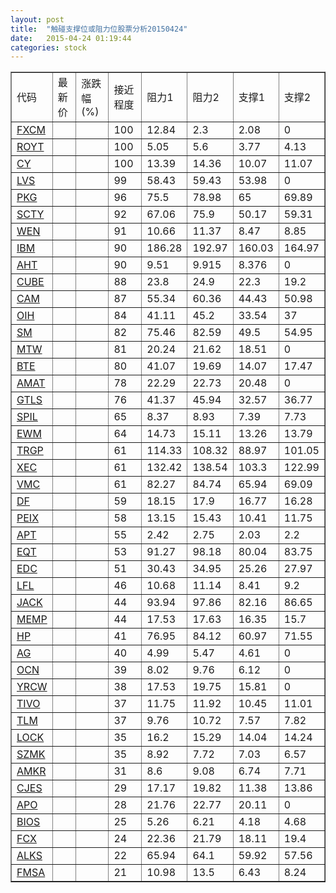 ```yaml
---
layout: post
title:  "触碰支撑位或阻力位股票分析20150424"
date:   2015-04-24 01:19:44
categories: stock
---
```

<script type="text/javascript">
var stockList = []
stockList.push('gb_fxcm');
stockList.push('gb_royt');
stockList.push('gb_cy');
stockList.push('gb_lvs');
stockList.push('gb_pkg');
stockList.push('gb_scty');
stockList.push('gb_wen');
stockList.push('gb_ibm');
stockList.push('gb_aht');
stockList.push('gb_cube');
stockList.push('gb_cam');
stockList.push('gb_oih');
stockList.push('gb_sm');
stockList.push('gb_mtw');
stockList.push('gb_bte');
stockList.push('gb_amat');
stockList.push('gb_gtls');
stockList.push('gb_spil');
stockList.push('gb_ewm');
stockList.push('gb_trgp');
stockList.push('gb_xec');
stockList.push('gb_vmc');
stockList.push('gb_df');
stockList.push('gb_peix');
stockList.push('gb_apt');
stockList.push('gb_eqt');
stockList.push('gb_edc');
stockList.push('gb_lfl');
stockList.push('gb_jack');
stockList.push('gb_memp');
stockList.push('gb_hp');
stockList.push('gb_ag');
stockList.push('gb_ocn');
stockList.push('gb_yrcw');
stockList.push('gb_tivo');
stockList.push('gb_tlm');
stockList.push('gb_lock');
stockList.push('gb_szmk');
stockList.push('gb_amkr');
stockList.push('gb_cjes');
stockList.push('gb_apo');
stockList.push('gb_bios');
stockList.push('gb_fcx');
stockList.push('gb_alks');
stockList.push('gb_fmsa');
</script>
<table border="1">
 <tr>
 <td>代码</td>
 <td>最新价</td>
 <td>涨跌幅(%)</td>
 <td>接近程度</td>
 <td>阻力1</td>
 <td>阻力2</td>
 <td>支撑1</td>
 <td>支撑2</td>
</tr>
  <tr id="fxcm" class="green">
  <td><a href="http://stock.finance.sina.com.cn/usstock/quotes/FXCM.html" target="_blank">FXCM</a></td><td></td><td></td><td>100</td><td>12.84</td><td>2.3</td><td>2.08</td><td>0</td></tr>
  <tr id="royt" class="green">
  <td><a href="http://stock.finance.sina.com.cn/usstock/quotes/ROYT.html" target="_blank">ROYT</a></td><td></td><td></td><td>100</td><td>5.05</td><td>5.6</td><td>3.77</td><td>4.13</td></tr>
  <tr id="cy" class="red">
  <td><a href="http://stock.finance.sina.com.cn/usstock/quotes/CY.html" target="_blank">CY</a></td><td></td><td></td><td>100</td><td>13.39</td><td>14.36</td><td>10.07</td><td>11.07</td></tr>
  <tr id="lvs" class="green">
  <td><a href="http://stock.finance.sina.com.cn/usstock/quotes/LVS.html" target="_blank">LVS</a></td><td></td><td></td><td>99</td><td>58.43</td><td>59.43</td><td>53.98</td><td>0</td></tr>
  <tr id="pkg" class="green">
  <td><a href="http://stock.finance.sina.com.cn/usstock/quotes/PKG.html" target="_blank">PKG</a></td><td></td><td></td><td>96</td><td>75.5</td><td>78.98</td><td>65</td><td>69.89</td></tr>
  <tr id="scty" class="green">
  <td><a href="http://stock.finance.sina.com.cn/usstock/quotes/SCTY.html" target="_blank">SCTY</a></td><td></td><td></td><td>92</td><td>67.06</td><td>75.9</td><td>50.17</td><td>59.31</td></tr>
  <tr id="wen" class="red">
  <td><a href="http://stock.finance.sina.com.cn/usstock/quotes/WEN.html" target="_blank">WEN</a></td><td></td><td></td><td>91</td><td>10.66</td><td>11.37</td><td>8.47</td><td>8.85</td></tr>
  <tr id="ibm" class="green">
  <td><a href="http://stock.finance.sina.com.cn/usstock/quotes/IBM.html" target="_blank">IBM</a></td><td></td><td></td><td>90</td><td>186.28</td><td>192.97</td><td>160.03</td><td>164.97</td></tr>
  <tr id="aht" class="red">
  <td><a href="http://stock.finance.sina.com.cn/usstock/quotes/AHT.html" target="_blank">AHT</a></td><td></td><td></td><td>90</td><td>9.51</td><td>9.915</td><td>8.376</td><td>0</td></tr>
  <tr id="cube" class="red">
  <td><a href="http://stock.finance.sina.com.cn/usstock/quotes/CUBE.html" target="_blank">CUBE</a></td><td></td><td></td><td>88</td><td>23.8</td><td>24.9</td><td>22.3</td><td>19.2</td></tr>
  <tr id="cam" class="green">
  <td><a href="http://stock.finance.sina.com.cn/usstock/quotes/CAM.html" target="_blank">CAM</a></td><td></td><td></td><td>87</td><td>55.34</td><td>60.36</td><td>44.43</td><td>50.98</td></tr>
  <tr id="oih" class="green">
  <td><a href="http://stock.finance.sina.com.cn/usstock/quotes/OIH.html" target="_blank">OIH</a></td><td></td><td></td><td>84</td><td>41.11</td><td>45.2</td><td>33.54</td><td>37</td></tr>
  <tr id="sm" class="green">
  <td><a href="http://stock.finance.sina.com.cn/usstock/quotes/SM.html" target="_blank">SM</a></td><td></td><td></td><td>82</td><td>75.46</td><td>82.59</td><td>49.5</td><td>54.95</td></tr>
  <tr id="mtw" class="red">
  <td><a href="http://stock.finance.sina.com.cn/usstock/quotes/MTW.html" target="_blank">MTW</a></td><td></td><td></td><td>81</td><td>20.24</td><td>21.62</td><td>18.51</td><td>0</td></tr>
  <tr id="bte" class="red">
  <td><a href="http://stock.finance.sina.com.cn/usstock/quotes/BTE.html" target="_blank">BTE</a></td><td></td><td></td><td>80</td><td>41.07</td><td>19.69</td><td>14.07</td><td>17.47</td></tr>
  <tr id="amat" class="red">
  <td><a href="http://stock.finance.sina.com.cn/usstock/quotes/AMAT.html" target="_blank">AMAT</a></td><td></td><td></td><td>78</td><td>22.29</td><td>22.73</td><td>20.48</td><td>0</td></tr>
  <tr id="gtls" class="red">
  <td><a href="http://stock.finance.sina.com.cn/usstock/quotes/GTLS.html" target="_blank">GTLS</a></td><td></td><td></td><td>76</td><td>41.37</td><td>45.94</td><td>32.57</td><td>36.77</td></tr>
  <tr id="spil" class="red">
  <td><a href="http://stock.finance.sina.com.cn/usstock/quotes/SPIL.html" target="_blank">SPIL</a></td><td></td><td></td><td>65</td><td>8.37</td><td>8.93</td><td>7.39</td><td>7.73</td></tr>
  <tr id="ewm" class="green">
  <td><a href="http://stock.finance.sina.com.cn/usstock/quotes/EWM.html" target="_blank">EWM</a></td><td></td><td></td><td>64</td><td>14.73</td><td>15.11</td><td>13.26</td><td>13.79</td></tr>
  <tr id="trgp" class="red">
  <td><a href="http://stock.finance.sina.com.cn/usstock/quotes/TRGP.html" target="_blank">TRGP</a></td><td></td><td></td><td>61</td><td>114.33</td><td>108.32</td><td>88.97</td><td>101.05</td></tr>
  <tr id="xec" class="green">
  <td><a href="http://stock.finance.sina.com.cn/usstock/quotes/XEC.html" target="_blank">XEC</a></td><td></td><td></td><td>61</td><td>132.42</td><td>138.54</td><td>103.3</td><td>122.99</td></tr>
  <tr id="vmc" class="green">
  <td><a href="http://stock.finance.sina.com.cn/usstock/quotes/VMC.html" target="_blank">VMC</a></td><td></td><td></td><td>61</td><td>82.27</td><td>84.74</td><td>65.94</td><td>69.09</td></tr>
  <tr id="df" class="green">
  <td><a href="http://stock.finance.sina.com.cn/usstock/quotes/DF.html" target="_blank">DF</a></td><td></td><td></td><td>59</td><td>18.15</td><td>17.9</td><td>16.77</td><td>16.28</td></tr>
  <tr id="peix" class="green">
  <td><a href="http://stock.finance.sina.com.cn/usstock/quotes/PEIX.html" target="_blank">PEIX</a></td><td></td><td></td><td>58</td><td>13.15</td><td>15.43</td><td>10.41</td><td>11.75</td></tr>
  <tr id="apt" class="green">
  <td><a href="http://stock.finance.sina.com.cn/usstock/quotes/APT.html" target="_blank">APT</a></td><td></td><td></td><td>55</td><td>2.42</td><td>2.75</td><td>2.03</td><td>2.2</td></tr>
  <tr id="eqt" class="red">
  <td><a href="http://stock.finance.sina.com.cn/usstock/quotes/EQT.html" target="_blank">EQT</a></td><td></td><td></td><td>53</td><td>91.27</td><td>98.18</td><td>80.04</td><td>83.75</td></tr>
  <tr id="edc" class="red">
  <td><a href="http://stock.finance.sina.com.cn/usstock/quotes/EDC.html" target="_blank">EDC</a></td><td></td><td></td><td>51</td><td>30.43</td><td>34.95</td><td>25.26</td><td>27.97</td></tr>
  <tr id="lfl" class="green">
  <td><a href="http://stock.finance.sina.com.cn/usstock/quotes/LFL.html" target="_blank">LFL</a></td><td></td><td></td><td>46</td><td>10.68</td><td>11.14</td><td>8.41</td><td>9.2</td></tr>
  <tr id="jack" class="green">
  <td><a href="http://stock.finance.sina.com.cn/usstock/quotes/JACK.html" target="_blank">JACK</a></td><td></td><td></td><td>44</td><td>93.94</td><td>97.86</td><td>82.16</td><td>86.65</td></tr>
  <tr id="memp" class="red">
  <td><a href="http://stock.finance.sina.com.cn/usstock/quotes/MEMP.html" target="_blank">MEMP</a></td><td></td><td></td><td>44</td><td>17.53</td><td>17.63</td><td>16.35</td><td>15.7</td></tr>
  <tr id="hp" class="green">
  <td><a href="http://stock.finance.sina.com.cn/usstock/quotes/HP.html" target="_blank">HP</a></td><td></td><td></td><td>41</td><td>76.95</td><td>84.12</td><td>60.97</td><td>71.55</td></tr>
  <tr id="ag" class="red">
  <td><a href="http://stock.finance.sina.com.cn/usstock/quotes/AG.html" target="_blank">AG</a></td><td></td><td></td><td>40</td><td>4.99</td><td>5.47</td><td>4.61</td><td>0</td></tr>
  <tr id="ocn" class="red">
  <td><a href="http://stock.finance.sina.com.cn/usstock/quotes/OCN.html" target="_blank">OCN</a></td><td></td><td></td><td>39</td><td>8.02</td><td>9.76</td><td>6.12</td><td>0</td></tr>
  <tr id="yrcw" class="red">
  <td><a href="http://stock.finance.sina.com.cn/usstock/quotes/YRCW.html" target="_blank">YRCW</a></td><td></td><td></td><td>38</td><td>17.53</td><td>19.75</td><td>15.81</td><td>0</td></tr>
  <tr id="tivo" class="green">
  <td><a href="http://stock.finance.sina.com.cn/usstock/quotes/TIVO.html" target="_blank">TIVO</a></td><td></td><td></td><td>37</td><td>11.75</td><td>11.92</td><td>10.45</td><td>11.01</td></tr>
  <tr id="tlm" class="green">
  <td><a href="http://stock.finance.sina.com.cn/usstock/quotes/TLM.html" target="_blank">TLM</a></td><td></td><td></td><td>37</td><td>9.76</td><td>10.72</td><td>7.57</td><td>7.82</td></tr>
  <tr id="lock" class="red">
  <td><a href="http://stock.finance.sina.com.cn/usstock/quotes/LOCK.html" target="_blank">LOCK</a></td><td></td><td></td><td>35</td><td>16.2</td><td>15.29</td><td>14.04</td><td>14.24</td></tr>
  <tr id="szmk" class="red">
  <td><a href="http://stock.finance.sina.com.cn/usstock/quotes/SZMK.html" target="_blank">SZMK</a></td><td></td><td></td><td>35</td><td>8.92</td><td>7.72</td><td>7.03</td><td>6.57</td></tr>
  <tr id="amkr" class="red">
  <td><a href="http://stock.finance.sina.com.cn/usstock/quotes/AMKR.html" target="_blank">AMKR</a></td><td></td><td></td><td>31</td><td>8.6</td><td>9.08</td><td>6.74</td><td>7.71</td></tr>
  <tr id="cjes" class="green">
  <td><a href="http://stock.finance.sina.com.cn/usstock/quotes/CJES.html" target="_blank">CJES</a></td><td></td><td></td><td>29</td><td>17.17</td><td>19.82</td><td>11.38</td><td>13.86</td></tr>
  <tr id="apo" class="red">
  <td><a href="http://stock.finance.sina.com.cn/usstock/quotes/APO.html" target="_blank">APO</a></td><td></td><td></td><td>28</td><td>21.76</td><td>22.77</td><td>20.11</td><td>0</td></tr>
  <tr id="bios" class="red">
  <td><a href="http://stock.finance.sina.com.cn/usstock/quotes/BIOS.html" target="_blank">BIOS</a></td><td></td><td></td><td>25</td><td>5.26</td><td>6.21</td><td>4.18</td><td>4.68</td></tr>
  <tr id="fcx" class="green">
  <td><a href="http://stock.finance.sina.com.cn/usstock/quotes/FCX.html" target="_blank">FCX</a></td><td></td><td></td><td>24</td><td>22.36</td><td>21.79</td><td>18.11</td><td>19.4</td></tr>
  <tr id="alks" class="red">
  <td><a href="http://stock.finance.sina.com.cn/usstock/quotes/ALKS.html" target="_blank">ALKS</a></td><td></td><td></td><td>22</td><td>65.94</td><td>64.1</td><td>59.92</td><td>57.56</td></tr>
  <tr id="fmsa" class="green">
  <td><a href="http://stock.finance.sina.com.cn/usstock/quotes/FMSA.html" target="_blank">FMSA</a></td><td></td><td></td><td>21</td><td>10.98</td><td>13.5</td><td>6.43</td><td>8.24</td></tr>
</table>
